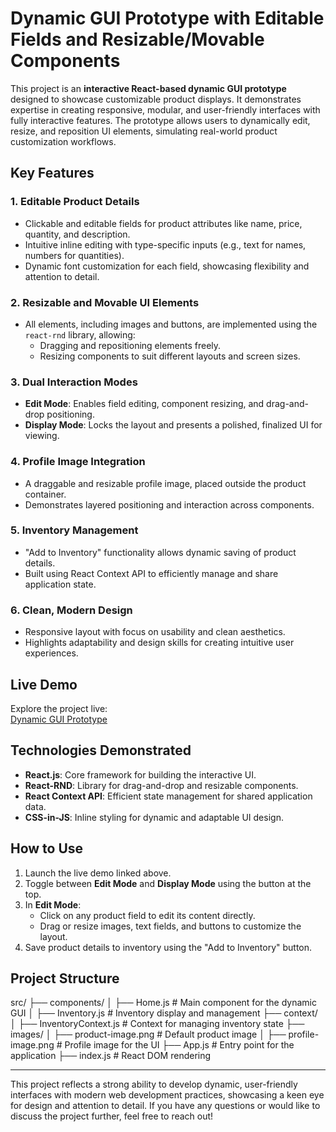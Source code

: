 # Dynamic GUI Prototype with Editable Fields and Resizable/Movable Components

This project is an **interactive React-based dynamic GUI prototype** designed to showcase customizable product displays. It demonstrates expertise in creating responsive, modular, and user-friendly interfaces with fully interactive features. The prototype allows users to dynamically edit, resize, and reposition UI elements, simulating real-world product customization workflows.

## Key Features

### 1. **Editable Product Details**
- Clickable and editable fields for product attributes like name, price, quantity, and description.
- Intuitive inline editing with type-specific inputs (e.g., text for names, numbers for quantities).
- Dynamic font customization for each field, showcasing flexibility and attention to detail.

### 2. **Resizable and Movable UI Elements**
- All elements, including images and buttons, are implemented using the `react-rnd` library, allowing:
  - Dragging and repositioning elements freely.
  - Resizing components to suit different layouts and screen sizes.

### 3. **Dual Interaction Modes**
- **Edit Mode**: Enables field editing, component resizing, and drag-and-drop positioning.
- **Display Mode**: Locks the layout and presents a polished, finalized UI for viewing.

### 4. **Profile Image Integration**
- A draggable and resizable profile image, placed outside the product container.
- Demonstrates layered positioning and interaction across components.

### 5. **Inventory Management**
- "Add to Inventory" functionality allows dynamic saving of product details.
- Built using React Context API to efficiently manage and share application state.

### 6. **Clean, Modern Design**
- Responsive layout with focus on usability and clean aesthetics.
- Highlights adaptability and design skills for creating intuitive user experiences.

## Live Demo
Explore the project live:  
[Dynamic GUI Prototype](https://konevski-projectsubmission.netlify.app/)

## Technologies Demonstrated
- **React.js**: Core framework for building the interactive UI.
- **React-RND**: Library for drag-and-drop and resizable components.
- **React Context API**: Efficient state management for shared application data.
- **CSS-in-JS**: Inline styling for dynamic and adaptable UI design.

## How to Use
1. Launch the live demo linked above.
2. Toggle between **Edit Mode** and **Display Mode** using the button at the top.
3. In **Edit Mode**:
   - Click on any product field to edit its content directly.
   - Drag or resize images, text fields, and buttons to customize the layout.
4. Save product details to inventory using the "Add to Inventory" button.

## Project Structure
src/ ├── components/ │ ├── Home.js # Main component for the dynamic GUI │ ├── Inventory.js # Inventory display and management ├── context/ │ ├── InventoryContext.js # Context for managing inventory state ├── images/ │ ├── product-image.png # Default product image │ ├── profile-image.png # Profile image for the UI ├── App.js # Entry point for the application ├── index.js # React DOM rendering


---

This project reflects a strong ability to develop dynamic, user-friendly interfaces with modern web development practices, showcasing a keen eye for design and attention to detail. If you have any questions or would like to discuss the project further, feel free to reach out!
